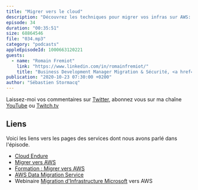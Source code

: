 ```yaml
---
title: "Migrer vers le cloud"
description: "Découvrez les techniques pour migrer vos infras sur AWS: Dans cet épisode, nous parlons de migration de vos applications vers le cloud. Nous commencons par les trois techniques de migrations : lift & shift, replatforming et ré-architecture. Nous parlons ensuite des cas d'utilisations : bases de données et Active Directory, de migration de license, de contrôle de coûts. Et évidement, nous parlons des équipes : de vous et nous. Comment inclure les lignes métiers dans les projets et prendre en comptes les équipes techniques."
episode: 34
duration: "00:35:51"
size: 68864546
file: "034.mp3"
category: "podcasts"
appleEpisodeId: 1000663120221
guests:
  - name: "Romain Fremiot"
    link: "https://www.linkedin.com/in/romainfremiot/"
    title: "Business Development Manager Migration & Sécurité, <a href='https://revolve"
publication: "2020-10-23 07:30:00 +0200"
author: "Sébastien Stormacq"
---
```


Laissez-moi vos commentaires sur [Twitter](https://twitter.com/sebsto), abonnez vous sur ma chaîne [YouTube](https://www.youtube.com/sebsto) ou [Twitch.tv](https://www.twitch.tv/sebAWS)

## Liens

Voici les liens vers les pages des services dont nous avons parlé dans l'épisode.

- [Cloud Endure](https://www.cloudendure.com/)
- [Migrer vers AWS](https://aws.amazon.com/fr/cloud-migration/)
- [Formation : Migrer vers AWS](https://aws.amazon.com/fr/training/course-descriptions/migrating/)
- [AWS Data Migration Service](https://aws.amazon.com/dms/)
- Webinaire [Migration d'Infrastructure Microsoft](https://blog.revolve.team/2020/03/25/webinar-microsoft-sur-aws/) vers AWS
